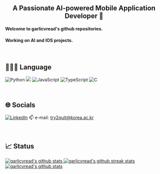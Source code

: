 <div align = 'center'><h2> A Passionate AI-powered Mobile Application Developer 👋 </div>

<div><h4>Welcome to garlicvread's github repositories.</div>
<div><h4>Working on AI and IOS projects.</div>

<br>

## 🧑🏻‍💻 Language
<img alt="Python" src ="https://img.shields.io/badge/Python-3776AB.svg?style=for-the-badge&logo=Python&logoColor=white"/> <img src="https://img.shields.io/badge/Swift-orange?style=for-the-badge&logo=Swift&logoColor=white"/> <img alt="JavaScript" src ="https://img.shields.io/badge/JavaScript-F7DF1E.svg?style=for-the-badge&logo=JavaScript&logoColor=white"/> <img alt="TypeScript" src ="https://img.shields.io/badge/TypeScript-3178C6.svg?style=for-the-badge&logo=Python&logoColor=white"/> <img alt="C" src ="https://img.shields.io/badge/C-A8B9CC.svg?style=for-the-badge&logo=C&logoColor=white"/>

<br>

## 🌐 Socials
[![LinkedIn](https://img.shields.io/badge/LinkedIn-%230077B5.svg?style=for-the-badge&logo=linkedin&logoColor=white)](https://linkedin.com/in/garlicvread)
📫 e-mail: try2quit@korea.ac.kr<br><br>
<br>

## 📈 Status 
[![garlicvread's github stats](https://github-readme-stats.vercel.app/api?username=garlicvread&show_icons=true)
![garlicvread's github streak stats](https://github-readme-streak-stats.herokuapp.com/?user=garlicvread&)
![garlicvread's github stats](https://github-readme-stats.vercel.app/api/top-langs/?username=garlicvread&show_icons=true&hide_border=true&title_color=004386&icon_color=004386&layout=compact)](https://github.com/garlicvread)
